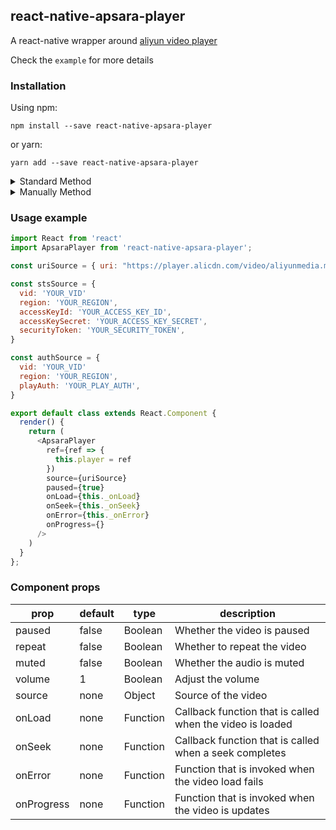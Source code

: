 ## react-native-apsara-player
A react-native wrapper around [aliyun video player](https://help.aliyun.com/document_detail/125579.html)

Check the `example` for more details


### Installation

Using npm:
```shell
npm install --save react-native-apsara-player
```

or yarn:
```shell
yarn add --save react-native-apsara-player
```

<details>
  <summary>Standard Method</summary>

**React Native 0.60 and above**

Run `pod install` in the `ios` directory.

**React Native 0.59 and below**

Run `react-native link react-native-apsara-video` to link library.
</details>

<details>
  <summary>Manually Method</summary>

#### iOS
[https://facebook.github.io/react-native/docs/linking-libraries-ios](https://facebook.github.io/react-native/docs/linking-libraries-ios)

#### Android

**android/settings.gradle**
```gradle
include ':react-native-apsara-player'
project(':react-native-apsara-player').projectDir = new File(rootProject.projectDir, '../node_modules/react-native-apsara-player/android')
```

**MainApplication.java**

```java
@Override
protected List<ReactPackage> getPackages() {
    return Arrays.asList(
            new MainReactPackage(),
            new ApsaraPlayerPackage()
    );
}
```
</details>


### Usage example
```javascript
import React from 'react'
import ApsaraPlayer from 'react-native-apsara-player';

const uriSource = { uri: "https://player.alicdn.com/video/aliyunmedia.mp4" }

const stsSource = {
  vid: 'YOUR_VID'
  region: 'YOUR_REGION',
  accessKeyId: 'YOUR_ACCESS_KEY_ID',
  accessKeySecret: 'YOUR_ACCESS_KEY_SECRET',
  securityToken: 'YOUR_SECURITY_TOKEN',
}

const authSource = {
  vid: 'YOUR_VID'
  region: 'YOUR_REGION',
  playAuth: 'YOUR_PLAY_AUTH',
}

export default class extends React.Component {
  render() {
    return (
      <ApsaraPlayer
        ref={ref => {
          this.player = ref
        })
        source={uriSource}
        paused={true}
        onLoad={this._onLoad}
        onSeek={this._onSeek}
        onError={this._onError}
        onProgress={}
      />
    )
  }
};
```

### Component props
| prop | default | type | description |
| ---- | ---- | ----| ---- |
| paused | false | Boolean | Whether the video is paused |
| repeat | false | Boolean | Whether to repeat the video |
| muted | false | Boolean | Whether the audio is muted |
| volume | 1 | Boolean | Adjust the volume |
| source | none | Object | Source of the video |
| onLoad | none | Function | Callback function that is called when the video is loaded |
| onSeek | none | Function | Callback function that is called when a seek completes |
| onError | none | Function | Function that is invoked when the video load fails |
| onProgress | none | Function | Function that is invoked when the video is updates |
